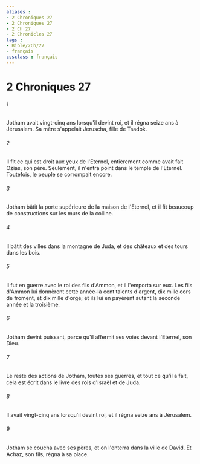 ```yaml
---
aliases : 
- 2 Chroniques 27
- 2 Chroniques 27
- 2 Ch 27
- 2 Chronicles 27
tags : 
- Bible/2Ch/27
- français
cssclass : français
---
```


# 2 Chroniques 27

###### 1
Jotham avait vingt-cinq ans lorsqu'il devint roi, et il régna seize ans à Jérusalem. Sa mère s'appelait Jeruscha, fille de Tsadok.
###### 2
Il fit ce qui est droit aux yeux de l'Eternel, entièrement comme avait fait Ozias, son père. Seulement, il n'entra point dans le temple de l'Eternel. Toutefois, le peuple se corrompait encore.
###### 3
Jotham bâtit la porte supérieure de la maison de l'Eternel, et il fit beaucoup de constructions sur les murs de la colline.
###### 4
Il bâtit des villes dans la montagne de Juda, et des châteaux et des tours dans les bois.
###### 5
Il fut en guerre avec le roi des fils d'Ammon, et il l'emporta sur eux. Les fils d'Ammon lui donnèrent cette année-là cent talents d'argent, dix mille cors de froment, et dix mille d'orge; et ils lui en payèrent autant la seconde année et la troisième.
###### 6
Jotham devint puissant, parce qu'il affermit ses voies devant l'Eternel, son Dieu.
###### 7
Le reste des actions de Jotham, toutes ses guerres, et tout ce qu'il a fait, cela est écrit dans le livre des rois d'Israël et de Juda.
###### 8
Il avait vingt-cinq ans lorsqu'il devint roi, et il régna seize ans à Jérusalem.
###### 9
Jotham se coucha avec ses pères, et on l'enterra dans la ville de David. Et Achaz, son fils, régna à sa place.
